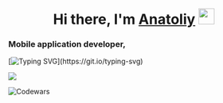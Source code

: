 <h1 align="center">Hi there, I'm <a href="https://000000000000.ru/" target="_blank">Anatoliy</a> 
<img src="https://github.com/blackcater/blackcater/raw/main/images/Hi.gif" height="32"/></h1>
<h3>Mobile application developer,</h3>

[![Typing SVG](https://readme-typing-svg.herokuapp.com?font=ui-monospace&weight=700&pause=1000&width=435&lines=in+the+process+of+learning+.+.+.)](https://git.io/typing-svg)

![](https://github-profile-summary-cards.vercel.app/api/cards/profile-details?username=AnatoliyRoslyakov&theme=solarized_dark)

![Codewars](https://github.r2v.ch/codewars?user=Anatoliy3399)

